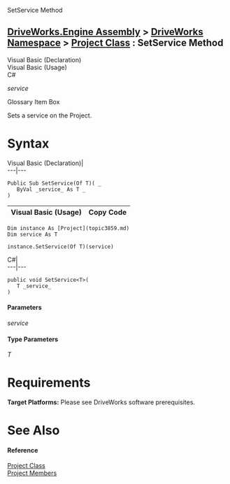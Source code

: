 SetService<T> Method   
  
[DriveWorks.Engine Assembly](topic2156.md) > [DriveWorks Namespace](topic2159.md) > [Project Class](topic3859.md) : SetService<T> Method  
---  
  
Visual Basic (Declaration)    
Visual Basic (Usage)    
C# 

_service_
    

Glossary Item Box

Sets a service on the Project. 

# Syntax

Visual Basic (Declaration)|   
---|---  
      
    
    Public Sub SetService(Of T)( _
       ByVal _service_ As T _
    )   
  
Visual Basic (Usage)| Copy Code  
---|---  
      
    
    Dim instance As [Project](topic3859.md)
    Dim service As T
     
    instance.SetService(Of T)(service)  
  
C#|   
---|---  
      
    
    public void SetService<T>( 
       T _service_
    )  
  
#### Parameters

 _service_
    

#### Type Parameters

_T_
    

# Requirements

**Target Platforms:** Please see DriveWorks software prerequisites.

# See Also

#### Reference

[Project Class](topic3859.md)   
[Project Members](topic3860.md)


